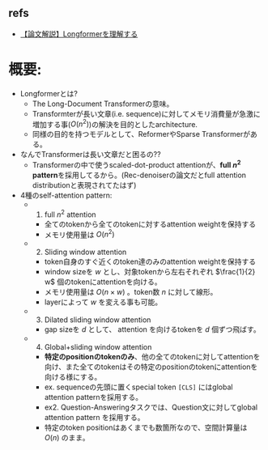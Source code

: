## refs

- [【論文解説】Longformerを理解する](https://data-analytics.fun/2020/12/14/understanding-longformer/)

# 概要:

- Longformerとは?
  - The Long-Document Transformerの意味。
  - Transformterが長い文章(i.e. sequence)に対してメモリ消費量が急激に増加する事($O(n^2)$)の解決を目的としたarchitecture.
  - 同様の目的を持つモデルとして、ReformerやSparse Transformerがある。
- なんでTransformerは長い文章だと困るの??
  - Transformerの中で使うscaled-dot-product attentionが、**full $n^2$ pattern**を採用してるから。(Rec-denoiserの論文だとfull attention distributionと表現されてたはず)
- 4種のself-attention pattern:
  - 1. full $n^2$ attention
    - 全てのtokenから全てのtokenに対するattention weightを保持する
    - メモリ使用量は $O(n^2)$
  - 2. Sliding window attention
    - token自身のすぐ近くのtoken達のみのattention weightを保持する
    - window sizeを $w$ とし、対象tokenから左右それぞれ $\frac{1}{2} w$ 個のtokenにattentionを向ける。
    - メモリ使用量は $O(n \times w)$ 。token数 $n$ に対して線形。
    - layerによって $w$ を変える事も可能。
  - 3. Dilated sliding window attention
    - gap sizeを $d$ として、 attention を向けるtokenを $d$ 個ずつ飛ばす。
  - 4. Global+sliding window attention
    - **特定のpositionのtokenのみ**、他の全てのtokenに対してattentionを向け、また全てのtokenはその特定のpositionのtokenにattentionを向ける様にする。
    - ex. sequenceの先頭に置くspecial token `[CLS]` にはglobal attention patternを採用する。
    - ex2. Question-Answeringタスクでは、Question文に対してglobal attention pattern を採用する。
    - 特定のtoken positionはあくまでも数箇所なので、空間計算量は $O(n)$ のまま。
